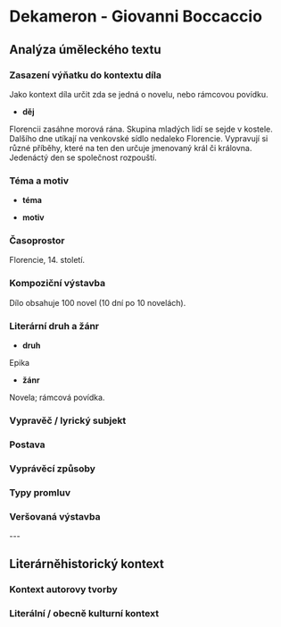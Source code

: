 # Dekameron - Giovanni Boccaccio

## Analýza úměleckého textu

### Zasazení výňatku do kontextu díla

Jako kontext díla určit zda se jedná o novelu, nebo rámcovou povídku.

- **děj**

Florencii zasáhne morová rána. Skupina mladých lidí se sejde v kostele. Dalšího dne utíkají na venkovské sídlo nedaleko Florencie. Vypravují si různé příběhy, které na ten den určuje jmenovaný král či královna. Jedenáctý den se společnost rozpouští.

### Téma a motiv

- **téma**



- **motiv**

### Časoprostor

Florencie, 14. století.

### Kompoziční výstavba

Dílo obsahuje 100 novel (10 dní po 10 novelách).

### Literární druh a žánr

- **druh**

Epika

- **žánr**

Novela; rámcová povídka.

### Vypravěč / lyrický subjekt

### Postava

### Vyprávěcí způsoby

### Typy promluv

### Veršovaná výstavba

\-\-\-

## Literárněhistorický kontext

### Kontext autorovy tvorby

### Literální / obecně kulturní kontext
